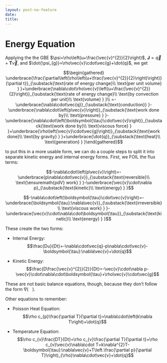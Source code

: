 ```yaml
---
layout: post-no-feature
date: 
title: 
---
```



Energy Equation
===============

Applying the the GBE $\psi=\rho\left(u+\frac{\vec{v}^{2}}{2}\right)$,
$\boldsymbol{J}=\vec{q}+\boldsymbol{T}\vec{v}$, and
$\dot{\psi_{g}}=\rho\vec{v}\cdot\vec{g}+\dot{q}$, we get

$$\begin{gathered}
\underbrace{\frac{\partial\left(\rho\left(u+\frac{\vec{v}^{2}}{2}\right)\right)}{\partial t}}_{\substack{\text{rate of energy change}\\
\text{per unit volume}
}
}+\underbrace{\nabla\cdot\rho\vec{v}\left(u+\frac{\vec{v}^{2}}{2}\right)}_{\substack{\text{rate of energy change}\\
\text{by convection per unit}\\
\text{volume}
}
}\\
=-\underbrace{\nabla\cdot\vec{q}}_{\substack{\text{conduction}}
}-\underbrace{\nabla\cdot\left(p\vec{v}\right)}_{\substack{\text{work done by}\\
\text{pressure}
}
}-\underbrace{\nabla\cdot\left(\boldsymbol{\tau}\cdot\vec{v}\right)}_{\substack{\text{work done by}\\
\text{viscous force}
}
}+\underbrace{\rho\left(\vec{v}\cdot\vec{g}\right)}_{\substack{\text{work done}\\
\text{by gravity}
}
}+\underbrace{\dot{q}}_{\substack{\text{heat}\\
\text{generation}
}
}\end{gathered}$$

to put this in a more usable form, we can do a couple steps to split it
into separate kinetic energy and internal energy forms. First, we FOIL
the flux terms:

$$-\nabla\cdot\left(p\vec{v}\right)=-\underbrace{p\nabla\cdot\vec{v}}_{\substack{\text{reversible}\\
\text{\ensuremath{pdV} work}
}
}-\underbrace{\vec{v}\cdot\nabla p}_{\substack{\text{kinetic}\\
\text{energy}
}
}$$

$$-\nabla\cdot\left(\boldsymbol{\tau}\cdot\vec{v}\right)=-\underbrace{\boldsymbol{\tau}:\nabla\vec{v}}_{\substack{\text{irreversible}\\
\text{viscous work}
}
}-\underbrace{\vec{v}\cdot\nabla\cdot\boldsymbol{\tau}}_{\substack{\text{kinetic}\\
\text{energy}
}
}$$

These create the two forms:

-   Internal Energy:
    $$\frac{Du}{Dt}=-\nabla\cdot\vec{q}-p\nabla\cdot\vec{v}-\boldsymbol{\tau}:\nabla\vec{v}+\dot{q}$$

-   Kinetic Energy:
    $$\frac{D\frac{\vec{v}^{2}}{2}}{Dt}=-\vec{v}\cdot\nabla p-\vec{v}\cdot\nabla\cdot\boldsymbol{\tau}+\rho\vec{v}\cdot\vec{g}$$

These are not basic balance equations, though, because they don’t follow
the form $\nabla\left(\,\;\;\;\right)$.

Other equations to remember:

-   Poisson Heat Equation:
    $$\rho c_{p}\frac{\partial T}{\partial t}=\nabla\cdot\left(k\nabla T\right)+\dot{q}$$

-   Temperature Equation:
    $$\rho c_{v}\frac{DT}{Dt}=\rho c_{v}\frac{\partial T}{\partial t}+\rho c_{v}\vec{v}\nabla\cdot T=k\nabla^{2}T-\boldsymbol{\tau}:\nabla\vec{v}+T\left.\frac{\partial p}{\partial T}\right)_{\rho}\nabla\cdot\vec{v}+\dot{q}$$


